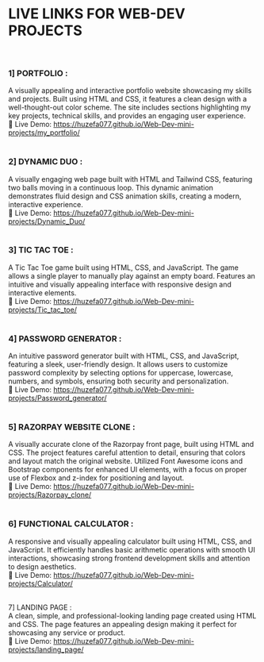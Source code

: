 # LIVE LINKS FOR WEB-DEV PROJECTS
<br>

### 1] PORTFOLIO :  
A visually appealing and interactive portfolio website showcasing my skills and projects. Built using HTML and CSS, it features a clean design with a well-thought-out color scheme. The site includes sections highlighting my key projects, technical skills, and provides an engaging user experience.
<br>
🔗 Live Demo: https://huzefa077.github.io/Web-Dev-mini-projects/my_portfolio/
<br>
<br>
### 2] DYNAMIC DUO :  
A visually engaging web page built with HTML and Tailwind CSS, featuring two balls moving in a continuous loop. This dynamic animation demonstrates fluid design and CSS animation skills, creating a modern, interactive experience.
<br>
🔗 Live Demo: https://huzefa077.github.io/Web-Dev-mini-projects/Dynamic_Duo/
<br>
<br>
### 3] TIC TAC TOE :  
A Tic Tac Toe game built using HTML, CSS, and JavaScript. The game allows a single player to manually play against an empty board. Features an intuitive and visually appealing interface with responsive design and interactive elements. 
<br>
🔗 Live Demo: https://huzefa077.github.io/Web-Dev-mini-projects/Tic_tac_toe/
<br>
<br>
### 4] PASSWORD GENERATOR :  
An intuitive password generator built with HTML, CSS, and JavaScript, featuring a sleek, user-friendly design. It allows users to customize password complexity by selecting options for uppercase, lowercase, numbers, and symbols, ensuring both security and personalization.
<br>
🔗 Live Demo: https://huzefa077.github.io/Web-Dev-mini-projects/Password_generator/
<br>
<br>
### 5] RAZORPAY WEBSITE CLONE :   
A visually accurate clone of the Razorpay front page, built using HTML and CSS. The project features careful attention to detail, ensuring that colors and layout match the original website. Utilized Font Awesome icons and Bootstrap components for enhanced UI elements, with a focus on proper use of Flexbox and z-index for positioning and layout.
<br>
🔗 Live Demo: https://huzefa077.github.io/Web-Dev-mini-projects/Razorpay_clone/
<br>
<br>
### 6] FUNCTIONAL CALCULATOR :  
A responsive and visually appealing calculator built using HTML, CSS, and JavaScript. It efficiently handles basic arithmetic operations with smooth UI interactions, showcasing strong frontend development skills and attention to design aesthetics.
<br>
🔗 Live Demo: https://huzefa077.github.io/Web-Dev-mini-projects/Calculator/
<br>
<br>

7] LANDING PAGE :  
A clean, simple, and professional-looking landing page created using HTML and CSS. The page features an appealing design making it perfect for showcasing any service or product.
<br>
🔗 Live Demo: https://huzefa077.github.io/Web-Dev-mini-projects/landing_page/
<br>
<br>

